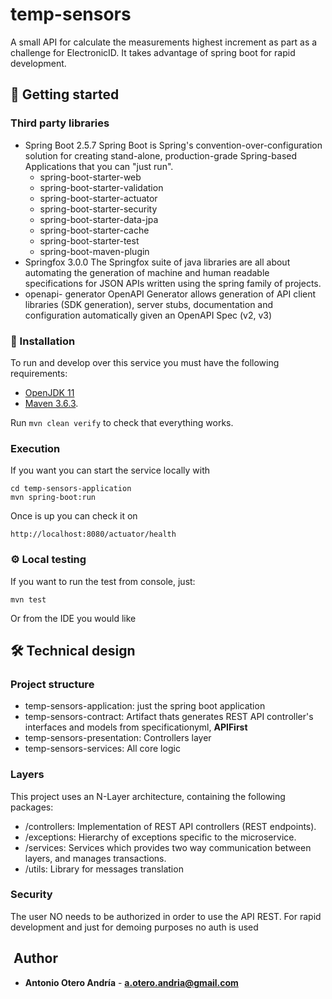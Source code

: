# temp-sensors

A small API for calculate the measurements highest increment as part as a challenge for ElectronicID. It takes advantage of spring boot for rapid development.

##  🚀 Getting started

### Third party libraries
- Spring Boot 2.5.7
  Spring Boot is Spring's convention-over-configuration solution for creating stand-alone, production-grade Spring-based Applications that you can "just run".
    - spring-boot-starter-web
    - spring-boot-starter-validation
    - spring-boot-starter-actuator
    - spring-boot-starter-security
    - spring-boot-starter-data-jpa
    - spring-boot-starter-cache
    - spring-boot-starter-test
    - spring-boot-maven-plugin
- Springfox 3.0.0
  The Springfox suite of java libraries are all about automating the generation of machine and human readable specifications for JSON APIs written using the spring family of projects.
- openapi- generator
  OpenAPI Generator allows generation of API client libraries (SDK generation), server stubs, documentation and configuration automatically given an OpenAPI Spec (v2, v3)

### 🔧 Installation

To run and develop over this service you must have the following requirements:
- [OpenJDK 11](https://adoptopenjdk.net/installation.html#installers)
- [Maven 3.6.3](https://archive.apache.org/dist/maven/maven-3/3.6.3/binaries/).

Run `mvn clean verify` to check that everything works.

### Execution

If you want you can start the service locally with
```
cd temp-sensors-application
mvn spring-boot:run
```
Once is up you can check it on
```
http://localhost:8080/actuator/health
```

### ⚙️ Local testing
If you want to run the test from console, just:
```
mvn test
```
Or from the IDE you would like

## 🛠 Technical design

### Project structure
- temp-sensors-application: just the spring boot application
- temp-sensors-contract: Artifact thats generates REST API controller's interfaces and models from specificationyml, **APIFirst**
- temp-sensors-presentation: Controllers layer
- temp-sensors-services: All core logic

### Layers

This project uses an N-Layer architecture, containing the following packages:

- /controllers: Implementation of REST API controllers (REST endpoints).
- /exceptions: Hierarchy of exceptions specific to the microservice.
- /services: Services which provides two way communication between layers, and manages transactions.
- /utils: Library for messages translation

### Security
The user NO needs to be authorized in order to use the API REST.
For rapid development and just for demoing purposes no auth is used

## ️ Author

* **Antonio Otero Andría** - **a.otero.andria@gmail.com**

